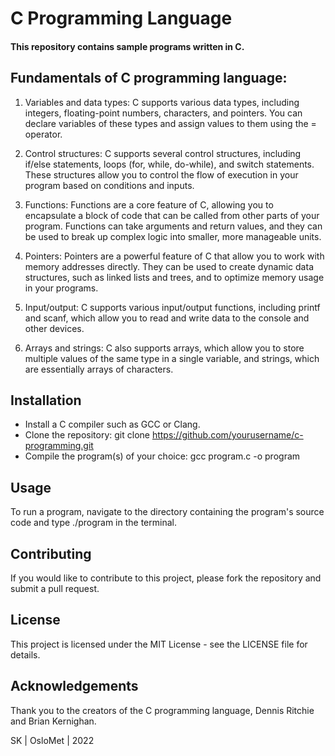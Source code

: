 # C Programming Language
#### This repository contains sample programs written in C.

## Fundamentals of C programming language:

1. Variables and data types: C supports various data types, including integers, floating-point numbers, characters, and pointers. You can declare variables of these types and assign values to them using the = operator.

2. Control structures: C supports several control structures, including if/else statements, loops (for, while, do-while), and switch statements. These structures allow you to control the flow of execution in your program based on conditions and inputs.

3. Functions: Functions are a core feature of C, allowing you to encapsulate a block of code that can be called from other parts of your program. Functions can take arguments and return values, and they can be used to break up complex logic into smaller, more manageable units.

4. Pointers: Pointers are a powerful feature of C that allow you to work with memory addresses directly. They can be used to create dynamic data structures, such as linked lists and trees, and to optimize memory usage in your programs.

5. Input/output: C supports various input/output functions, including printf and scanf, which allow you to read and write data to the console and other devices.

6. Arrays and strings: C also supports arrays, which allow you to store multiple values of the same type in a single variable, and strings, which are essentially arrays of characters.

## Installation
- Install a C compiler such as GCC or Clang.
- Clone the repository: git clone https://github.com/yourusername/c-programming.git
- Compile the program(s) of your choice: gcc program.c -o program

## Usage
To run a program, navigate to the directory containing the program's source code and type ./program in the terminal.

## Contributing
If you would like to contribute to this project, please fork the repository and submit a pull request.

## License
This project is licensed under the MIT License - see the LICENSE file for details.

## Acknowledgements
Thank you to the creators of the C programming language, Dennis Ritchie and Brian Kernighan.

SK | OsloMet | 2022
